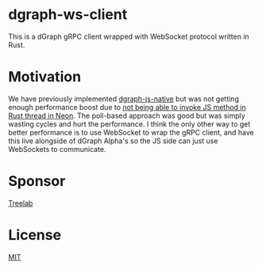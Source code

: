 # dgraph-ws-client

This is a dGraph gRPC client wrapped with WebSocket protocol written in Rust.

# Motivation

We have previously implemented [dgraph-js-native](https://github.com/xanthous-tech/dgraph-js-native) but was not getting enough performance boost due to [not being able to invoke JS method in Rust thread in Neon](https://github.com/neon-bindings/neon/issues/197). The poll-based approach was good but was simply wasting cycles and hurt the performance. I think the only other way to get better performance is to use WebSocket to wrap the gRPC client, and have this live alongside of dGraph Alpha's so the JS side can just use WebSockets to communicate.

# Sponsor

[Treelab](https://www.treelab.com.cn)

# License

[MIT](./LICENSE)
